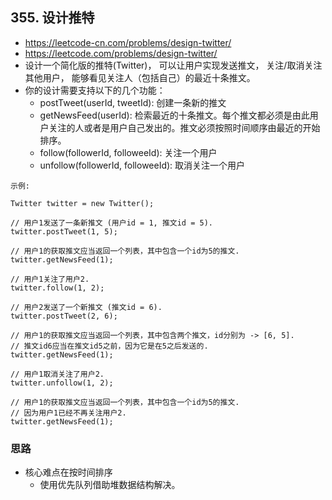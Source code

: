 ## 355. 设计推特
- https://leetcode-cn.com/problems/design-twitter/
- https://leetcode.com/problems/design-twitter/
- 设计一个简化版的推特(Twitter)，
  可以让用户实现发送推文，
  关注/取消关注其他用户，
  能够看见关注人（包括自己）的最近十条推文。
- 你的设计需要支持以下的几个功能：
  - postTweet(userId, tweetId): 创建一条新的推文
  - getNewsFeed(userId): 检索最近的十条推文。每个推文都必须是由此用户关注的人或者是用户自己发出的。推文必须按照时间顺序由最近的开始排序。
  - follow(followerId, followeeId): 关注一个用户
  - unfollow(followerId, followeeId): 取消关注一个用户
    
``` 
示例:

Twitter twitter = new Twitter();

// 用户1发送了一条新推文 (用户id = 1, 推文id = 5).
twitter.postTweet(1, 5);

// 用户1的获取推文应当返回一个列表，其中包含一个id为5的推文.
twitter.getNewsFeed(1);

// 用户1关注了用户2.
twitter.follow(1, 2);

// 用户2发送了一个新推文 (推文id = 6).
twitter.postTweet(2, 6);

// 用户1的获取推文应当返回一个列表，其中包含两个推文，id分别为 -> [6, 5].
// 推文id6应当在推文id5之前，因为它是在5之后发送的.
twitter.getNewsFeed(1);

// 用户1取消关注了用户2.
twitter.unfollow(1, 2);

// 用户1的获取推文应当返回一个列表，其中包含一个id为5的推文.
// 因为用户1已经不再关注用户2.
twitter.getNewsFeed(1); 
```

### 思路
- 核心难点在按时间排序
  - 使用优先队列借助堆数据结构解决。
  

